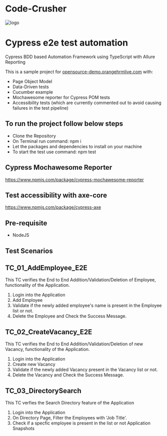 # Code-Crusher
![logo](https://user-images.githubusercontent.com/60215258/219694698-59427863-ef3a-4fb2-a4d7-e9d48e3823f2.png)

# Cypress e2e test automation
Cypress BDD based Automation Framework using TypeScript with Allure Reporting

This is a sample project for [opensource-demo.orangehrmlive.com](https://opensource-demo.orangehrmlive.com/web/index.php/auth/login) with:

- Page Object Model
- Data-Driven tests
- Cucumber example
- Mochawesome reporter for Cypress POM tests
- Accessibility tests (which are currently commented out to avoid causing failures in the test pipeline)

## To run the project follow below steps

- Clone the Repository
- On Terminal run command: npm i
- Let the packages and dependencies to install on your machine
- To start the test use command: npm test

## Cypress Mochawesome Reporter

https://www.npmjs.com/package/cypress-mochawesome-reporter

## Test accessibility with axe-core

https://www.npmjs.com/package/cypress-axe

## Pre-requisite

- NodeJS

## Test Scenarios
## TC_01_AddEmployee_E2E
This TC verifies the End to End Addition/Validation/Deletion of Employee, functionality of the Application.

1. Login into the Application
2. Add Employee
3. Validate if the newly added employee's name is present in the Employee list or not.
4. Delete the Employee and Check the Success Message.

## TC_02_CreateVacancy_E2E
This TC verifies the End to End Addition/Validation/Deletion of new Vacancy, functionality of the Application.

1. Login into the Application
2. Create new Vacancy
3. Validate if the newly added Vacancy present in the Vacancy list or not.
4. Delete the Vacancy and Check the Success Message.

## TC_03_DirectorySearch
This TC verfies the Search Directory feature of the Application

1. Login into the Application
2. On Directory Page, Filter the Employees with 'Job Title'.
3. Check if a specfic employee is present in the list or not
Application Snapshots
